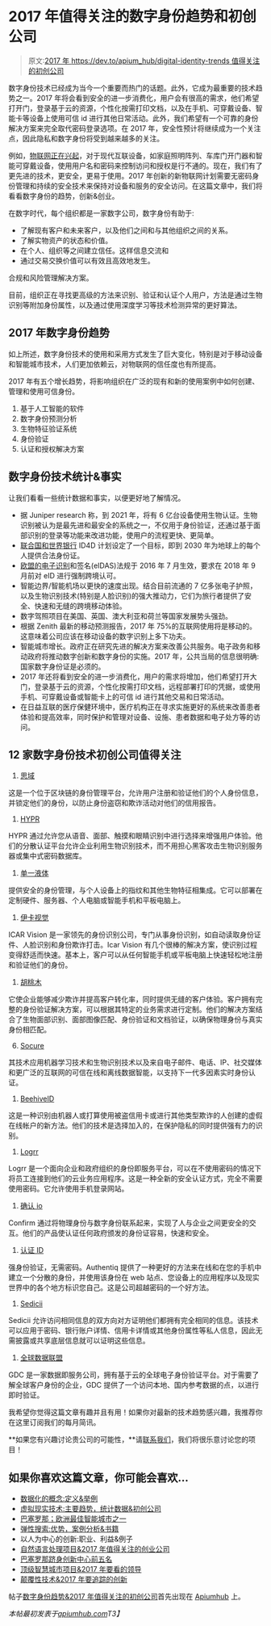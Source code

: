 # 2017 年值得关注的数字身份趋势和初创公司

> 原文:[2017 年 https://dev.to/apium_hub/digital-identity-trends 值得关注的初创公司](https://dev.to/apium_hub/digital-identity-trends--startups-to-watch-in-2017)

数字身份技术已经成为当今一个重要而热门的话题。此外，它成为最重要的技术趋势之一。2017 年将会看到安全的进一步消费化，用户会有很高的需求，他们希望打开门，登录基于云的资源，个性化按需打印文档，以及在手机、可穿戴设备、智能卡等设备上使用可信 id 进行其他日常活动。此外，我们希望有一个可靠的身份解决方案来完全取代密码登录选项。在 2017 年，安全性预计将继续成为一个关注点，因此隐私和数字身份将受到越来越多的关注。

例如，[物联网正在兴起](https://apiumhub.com/tech-blog-barcelona/iot-projects-will-change-world/)，对于现代互联设备，如家庭照明阵列、车库门开门器和智能可穿戴设备，使用用户名和密码来控制访问和授权是行不通的。现在，我们有了更先进的技术，更安全，更易于使用。2017 年创新的新物联网计划需要无密码身份管理和持续的安全技术来保持对设备和服务的安全访问。在这篇文章中，我们将看看数字身份的趋势，创新&创业。

在数字时代，每个组织都是一家数字公司，数字身份有助于:

*   了解现有客户和未来客户，以及他们之间和与其他组织之间的关系。
*   了解实物资产的状态和价值。
*   在个人、组织等之间建立信任。这样信息交流和
*   通过交易交换价值可以有效且高效地发生。

合规和风险管理解决方案。

目前，组织正在寻找更高级的方法来识别、验证和认证个人用户，方法是通过生物识别等附加身份属性，以及通过使用深度学习等技术检测异常的更好算法。

## 2017 年数字身份趋势

如上所述，数字身份技术的使用和采用方式发生了巨大变化，特别是对于移动设备和智能城市技术，人们更加依赖云，对物联网的信任度也有所提高。

2017 年有五个增长趋势，将影响组织在广泛的现有和新的使用案例中如何创建、管理和使用可信身份。

1.  基于人工智能的软件
2.  数字身份预测分析
3.  生物特征验证系统
4.  身份验证
5.  认证和授权解决方案

## [](#digital-identity-technology-statistics-amp-facts)数字身份技术统计&事实

让我们看看一些统计数据和事实，以便更好地了解情况。

*   据 Juniper research 称，到 2021 年，将有 6 亿台设备使用生物认证。生物识别被认为是最先进和最安全的系统之一，不仅用于身份验证，还通过基于面部识别的登录等功能来改进功能，使用户的流程更快、更简单。
*   [联合国和世界银行](https://blogs.worldbank.org/category/tags/id4d) ID4D 计划设定了一个目标，即到 2030 年为地球上的每个人提供合法身份证。
*   [欧盟的电子识别](http://ec.europa.eu/dgs/health_food-safety/docs/ev_20161109_digit-food-chain-conf_09_en.pdf)和签名(eIDAS)法规于 2016 年 7 月生效，要求在 2018 年 9 月前对 eID 进行强制跨境认可。
*   智能边界/智能机场以更快的速度出现。结合目前流通的 7 亿多张电子护照，以及生物识别技术(特别是人脸识别)的强大推动力，它们为旅行者提供了安全、快速和无缝的跨境移动体验。
*   数字驾照项目在美国、英国、澳大利亚和荷兰等国家发展势头强劲。
*   根据 Zenith 最新的移动预测报告，2017 年 75%的互联网使用将是移动的。这意味着公司应该在移动设备的数字识别上多下功夫。
*   智能城市增长。政府正在研究先进的解决方案来改善公共服务。电子政务和移动政府将推动数字创新和数字身份的实施。2017 年，公共当局的信息很明确:国家数字身份证是必须的。
*   2017 年还将看到安全的进一步消费化，用户的需求将增加，他们希望打开大门，登录基于云的资源，个性化按需打印文档，远程部署打印的凭据，或使用手机、可穿戴设备或智能卡上的可信 id 进行其他交易和日常活动。
*   在日益互联的医疗保健环境中，医疗机构正在寻求实施更好的系统来改善患者体验和提高效率，同时保护和管理对设备、设施、患者数据和电子处方等的访问。

## [](#12-digital-identity-technology-startups-to-watch)12 家数字身份技术初创公司值得关注

1.  [思域](https://www.civic.com/)

这是一个位于区块链的身份管理平台，允许用户注册和验证他们的个人身份信息，并锁定他们的身份，以防止身份盗窃和欺诈活动对他们的信用报告。

1.  [HYPR](https://www.hypr.com/biometric-bitcoin-blockchain/)

HYPR 通过允许您从语音、面部、触摸和眼睛识别中进行选择来增强用户体验。他们的分散认证平台允许企业利用生物识别技术，而不用担心黑客攻击生物识别服务器或集中式密码数据库。

1.  [单一液体](http://uniquid.com/)

提供安全的身份管理，与个人设备上的指纹和其他生物特征相集成。它可以部署在定制硬件、服务器、个人电脑或智能手机和平板电脑上。

1.  [伊卡视觉](https://www.icarvision.com/)

ICAR Vision 是一家领先的身份识别公司，专门从事身份识别，如自动读取身份证件、人脸识别和身份欺诈打击。Icar Vision 有几个很棒的解决方案，使识别过程变得舒适而快速。基本上，客户可以从任何智能手机或平板电脑上快速轻松地注册和验证他们的身份。

1.  [胡桃木](https://www.jumio.com/)

它使企业能够减少欺诈并提高客户转化率，同时提供无缝的客户体验。客户拥有完整的身份验证解决方案，可以根据其特定的业务需求进行定制。他们的解决方案结合了生物面部识别、面部图像匹配、身份验证和文档验证，以确保物理身份与真实身份相匹配。

6. [Socure](http://www.socure.com/)

其技术应用机器学习技术和生物识别技术以及来自电子邮件、电话、IP、社交媒体和更广泛的互联网的可信在线和离线数据智能，以支持下一代多因素实时身份认证。

1.  [BeehiveID](https://www.tacticalinfosys.com/beehiveid)

这是一种识别由机器人或打算使用被盗信用卡或进行其他类型欺诈的人创建的虚假在线帐户的新方法。他们的技术是选择加入的，在保护隐私的同时提供强有力的识别。

1.  [Logrr](https://www.logrr.com/)

Logrr 是一个面向企业和政府组织的身份即服务平台，可以在不使用密码的情况下将员工连接到他们的云业务应用程序。这是一种全新的安全认证方式，完全不需要使用密码。它允许使用手机登录网站。

1.  [确认 io](https://www.confirm.io/)

Confirm 通过将物理身份与数字身份联系起来，实现了人与企业之间更安全的交互。他们的产品使认证任何政府颁发的身份证容易，快速和安全。

1.  [认证 ID](https://www.authentiq.com/)

强身份验证，无需密码。Authentiq 提供了一种更好的方法来在线和在您的手机中建立一个分散的身份，并使用该身份在 web 站点、您设备上的应用程序以及现实世界中的各个地方标识您自己。这是公司超越密码的一个好方法。

1.  [Sedicii](https://www.sedicii.com/)

Sedicii 允许访问相同信息的双方向对方证明他们都拥有完全相同的信息。该技术可以应用于密码、银行账户详情、信用卡详情或其他身份属性等私人信息，因此无需披露或共享底层信息就可以证明这些信息。

1.  [全球数据联盟](http://globaldataconsortium.com/)

GDC 是一家数据即服务公司，拥有基于云的全球电子身份验证平台。对于需要了解全球客户身份的企业，GDC 提供了一个访问本地、国内参考数据的点，以进行即时验证。

我希望你觉得这篇文章有趣并且有用！如果你对最新的技术趋势感兴趣，我推荐你在这里订阅我们的每月简讯。

**如果您有兴趣讨论贵公司的可能性，**请[联系我们](https://apiumhub.com/contact-software-developers-barcelona/)，我们将很乐意讨论您的项目！

## 如果你喜欢这篇文章，你可能会喜欢…

*   [数据化的概念:定义&举例](https://apiumhub.com/tech-blog-barcelona/datafication-examples/)
*   [虚拟现实技术:主要趋势，统计数据&初创公司](https://apiumhub.com/tech-blog-barcelona/virtual-reality-technology/)
*   [巴塞罗那；欧洲最佳智能城市之一](https://apiumhub.com/tech-blog-barcelona/barcelona-smart-cities/)
*   [弹性搜索:优势，案例分析&书籍](https://apiumhub.com/tech-blog-barcelona/elastic-search-advantages-books/)
*   以人为中心的创新:职业、利益&例子
*   [自然语言处理项目&2017 年值得关注的创业公司](https://apiumhub.com/tech-blog-barcelona/natural-language-processing-projects/)
*   [巴塞罗那跻身创新中心前五名](https://apiumhub.com/tech-blog-barcelona/barcelona-makes-top-innovation-hubs/)
*   [顶级智慧城市项目&2017 年要看的领导](https://apiumhub.com/tech-blog-barcelona/smart-city-projects-leaders-barcelona/)
*   [颠覆性技术&2017 年要追踪的创新](https://apiumhub.com/tech-blog-barcelona/disruptive-technology-innovations/)

帖子[数字身份趋势&2017 年值得关注的初创公司](https://apiumhub.com/tech-blog-barcelona/digital-identity-trends-startups/)首先出现在 [Apiumhub](https://apiumhub.com) 上。

*本帖最初发表于[apiumhub.com](https://apiumhub.com/tech-blog-barcelona/digital-identity-trends-startups/)T3】*
